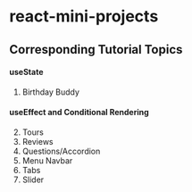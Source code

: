 # react-mini-projects

## Corresponding Tutorial Topics

#### useState

1. Birthday Buddy

#### useEffect and Conditional Rendering

2. Tours
3. Reviews
4. Questions/Accordion
5. Menu Navbar
6. Tabs
7. Slider